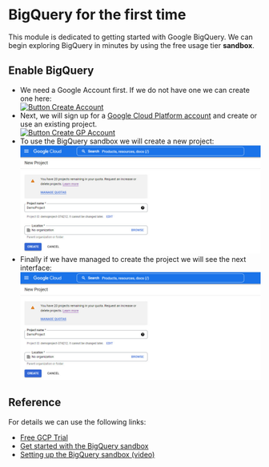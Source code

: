 # BigQuery for the first time
This module is dedicated to getting started with Google BigQuery.
We can begin exploring BigQuery in minutes by using the free usage tier **sandbox**.

## Enable BigQuery
- We need a Google Account first. If we do not have one we can create one here:   
[![Button Create Account](https://img.shields.io/badge/create-google%20account-blue)](https://accounts.google.com/SignUp)  
- Next, we will sign up for a [Google Cloud Platform account](https://cloud.google.com/) and create or use an existing project.  
[![Button Create GP Account](https://img.shields.io/badge/create-GCP%20account-blue)](https://cloud.google.com/)
- To use the BigQuery sandbox we will create a new project:  
 ![create new project](https://github.com/CristianLefter/online-training/blob/master/Google-BigQuery-Intro/img/gcp-createnewproject.jpg) 
- Finally if we have managed to create the project we will see the next interface:
![create new project success](https://github.com/CristianLefter/online-training/blob/master/Google-BigQuery-Intro/img/gcp-createnewproject.jpg)


## Reference
For details we can use the following links:
- [Free GCP Trial](https://cloud.google.com/free)  
- [Get started with the BigQuery sandbox](https://cloud.google.com/bigquery/docs/sandbox) 
- [Setting up the BigQuery sandbox (video)](https://youtu.be/JLXLCv5nUCE)
